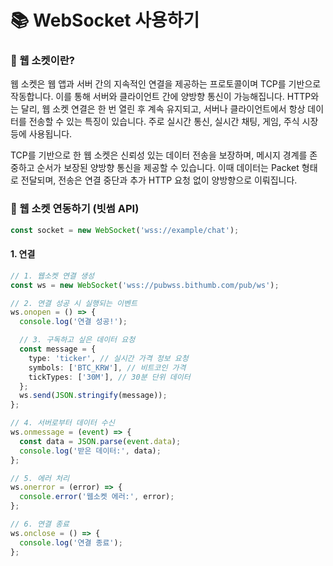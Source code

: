 # 📚 WebSocket 사용하기

### 🤔 웹 소켓이란?

웹 소켓은 웹 앱과 서버 간의 지속적인 연결을 제공하는 프로토콜이며 TCP를 기반으로 작동합니다. 이를 통해 서버와 클라이언트 간에 양방향 통신이 가능해집니다. HTTP와는 달리, 웹 소켓 연결은 한 번 열린 후 계속 유지되고, 서버나 클라이언트에서 항상 데이터를 전송할 수 있는 특징이 있습니다. 주로 실시간 통신, 실시간 채팅, 게임, 주식 시장 등에 사용됩니다.

TCP를 기반으로 한 웹 소켓은 신뢰성 있는 데이터 전송을 보장하며, 메시지 경계를 존중하고 순서가 보장된 양방향 통신을 제공할 수 있습니다. 이때 데이터는 Packet 형태로 전달되며, 전송은 연결 중단과 추가 HTTP 요청 없이 양방향으로 이뤄집니다.

### 🤔 웹 소켓 연동하기 (빗썸 API)

```ts
const socket = new WebSocket('wss://example/chat');
```

#### 1. 연결

```ts
// 1. 웹소켓 연결 생성
const ws = new WebSocket('wss://pubwss.bithumb.com/pub/ws');

// 2. 연결 성공 시 실행되는 이벤트
ws.onopen = () => {
  console.log('연결 성공!');

  // 3. 구독하고 싶은 데이터 요청
  const message = {
    type: 'ticker', // 실시간 가격 정보 요청
    symbols: ['BTC_KRW'], // 비트코인 가격
    tickTypes: ['30M'], // 30분 단위 데이터
  };
  ws.send(JSON.stringify(message));
};

// 4. 서버로부터 데이터 수신
ws.onmessage = (event) => {
  const data = JSON.parse(event.data);
  console.log('받은 데이터:', data);
};

// 5. 에러 처리
ws.onerror = (error) => {
  console.error('웹소켓 에러:', error);
};

// 6. 연결 종료
ws.onclose = () => {
  console.log('연결 종료');
};
```
